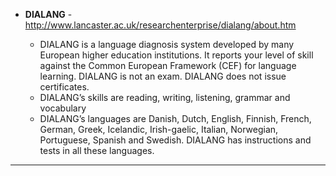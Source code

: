 * **DIALANG** - http://www.lancaster.ac.uk/researchenterprise/dialang/about.htm

    * DIALANG is a language diagnosis system developed by many European higher education institutions. It reports your level of skill against the Common European Framework (CEF) for language learning. DIALANG is not an exam. DIALANG does not issue certificates.
    * DIALANG’s skills are reading, writing, listening, grammar and vocabulary
    * DIALANG’s languages are Danish, Dutch, English, Finnish, French, German, Greek, Icelandic, Irish-gaelic, Italian, Norwegian, Portuguese, Spanish and Swedish. DIALANG has instructions and tests in all these languages.

<hr>
